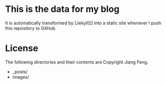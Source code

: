 This is the data for my blog
============================
It is automatically transformed by [Jekyll][] into a static site whenever I
push this repository to GitHub.

License
=======
The following directories and their contents are Copyright Jiang Feng.

* _posts/
* images/
